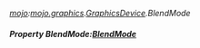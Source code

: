 _[mojo](../../modules/mojo/mojo-module.md):[mojo.graphics](../../modules/mojo/mojo-graphics.md).[GraphicsDevice](../../modules/mojo/mojo-graphics-graphicsdevice.md).BlendMode_
##### Property BlendMode:[BlendMode](../../modules/mojo/mojo-graphics-blendmode.md)
